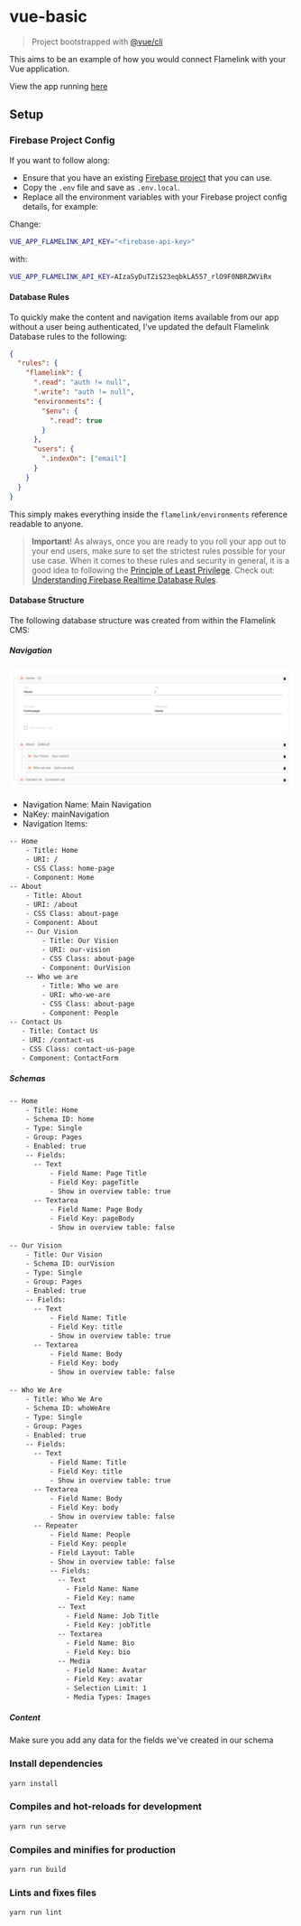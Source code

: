 # vue-basic

> Project bootstrapped with [@vue/cli](https://cli.vuejs.org/)

This aims to be an example of how you would connect Flamelink with your Vue application.

View the app running [here](https://flamelink-vue-basic.firebaseapp.com/#/)

## Setup

### Firebase Project Config

If you want to follow along:

- Ensure that you have an existing [Firebase project](https://console.firebase.google.com/u/0/) that you can use.
- Copy the `.env` file and save as `.env.local`.
- Replace all the environment variables with your Firebase project config details, for example:

Change:

```sh
VUE_APP_FLAMELINK_API_KEY="<firebase-api-key>"
```

with:

```sh
VUE_APP_FLAMELINK_API_KEY=AIzaSyDuTZiS23eqbkLA557_rlO9F0NBRZWViRx
```

#### Database Rules

To quickly make the content and navigation items available from our app without a user being authenticated, I've updated the default Flamelink Database rules to the following:

```json
{
  "rules": {
    "flamelink": {
      ".read": "auth != null",
      ".write": "auth != null",
      "environments": {
        "$env": {
          ".read": true
        }
      },
      "users": {
        ".indexOn": ["email"]
      }
    }
  }
}
```

This simply makes everything inside the `flamelink/environments` reference readable to anyone.

> **Important**! As always, once you are ready to you roll your app out to your end users, make sure to set the strictest rules possible for your use case. When it comes to these rules and security in general, it is a good idea to following the [Principle of Least Privilege](https://en.wikipedia.org/wiki/Principle_of_least_privilege). Check out: [Understanding Firebase Realtime Database Rules](https://firebase.google.com/docs/database/security/).

#### Database Structure

The following database structure was created from within the Flamelink CMS:

##### Navigation

![Main Navigation](public/img/main-navigation.png)

- Navigation Name: Main Navigation
- NaKey: mainNavigation
- Navigation Items:

```text
-- Home
    - Title: Home
    - URI: /
    - CSS Class: home-page
    - Component: Home
-- About
    - Title: About
    - URI: /about
    - CSS Class: about-page
    - Component: About
    -- Our Vision
        - Title: Our Vision
        - URI: our-vision
        - CSS Class: about-page
        - Component: OurVision
    -- Who we are
        - Title: Who we are
        - URI: who-we-are
        - CSS Class: about-page
        - Component: People
-- Contact Us
   - Title: Contact Us
   - URI: /contact-us
   - CSS Class: contact-us-page
   - Component: ContactForm
```

##### Schemas

```text
-- Home
    - Title: Home
    - Schema ID: home
    - Type: Single
    - Group: Pages
    - Enabled: true
    -- Fields:
      -- Text
          - Field Name: Page Title
          - Field Key: pageTitle
          - Show in overview table: true
      -- Textarea
          - Field Name: Page Body
          - Field Key: pageBody
          - Show in overview table: false

-- Our Vision
    - Title: Our Vision
    - Schema ID: ourVision
    - Type: Single
    - Group: Pages
    - Enabled: true
    -- Fields:
      -- Text
          - Field Name: Title
          - Field Key: title
          - Show in overview table: true
      -- Textarea
          - Field Name: Body
          - Field Key: body
          - Show in overview table: false

-- Who We Are
    - Title: Who We Are
    - Schema ID: whoWeAre
    - Type: Single
    - Group: Pages
    - Enabled: true
    -- Fields:
      -- Text
          - Field Name: Title
          - Field Key: title
          - Show in overview table: true
      -- Textarea
          - Field Name: Body
          - Field Key: body
          - Show in overview table: false
      -- Repeater
          - Field Name: People
          - Field Key: people
          - Field Layout: Table
          - Show in overview table: false
          -- Fields:
            -- Text
              - Field Name: Name
              - Field Key: name
            -- Text
              - Field Name: Job Title
              - Field Key: jobTitle
            -- Textarea
              - Field Name: Bio
              - Field Key: bio
            -- Media
              - Field Name: Avatar
              - Field Key: avatar
              - Selection Limit: 1
              - Media Types: Images
```

##### Content

Make sure you add any data for the fields we've created in our schema

### Install dependencies

```bash
yarn install
```

### Compiles and hot-reloads for development

```bash
yarn run serve
```

### Compiles and minifies for production

```bash
yarn run build
```

### Lints and fixes files

```bash
yarn run lint
```
